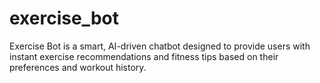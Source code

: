 # exercise_bot
Exercise Bot is a smart, AI-driven chatbot designed to provide users with instant exercise recommendations and fitness tips based on their preferences and workout history.
